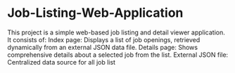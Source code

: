 # Job-Listing-Web-Application
This project is a simple web-based job listing and detail viewer application. It consists of:  Index page: Displays a list of job openings, retrieved dynamically from an external JSON data file.  Details page: Shows comprehensive details about a selected job from the list.  External JSON file: Centralized data source for all job list
